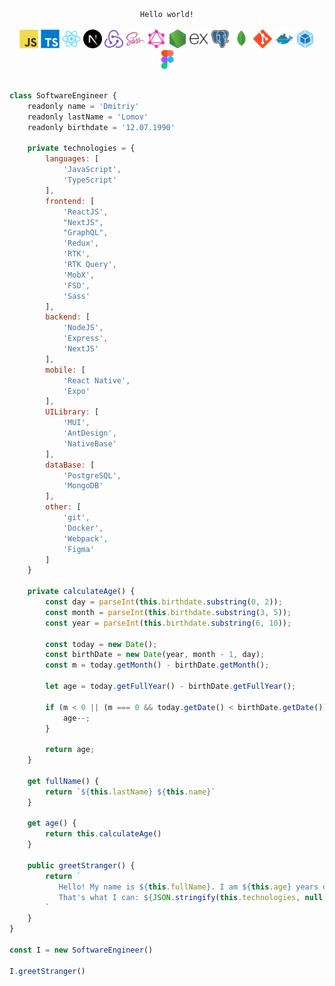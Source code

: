 <div align="center">
  <code>Hello world!</code>
</div>
<br/>

<div align="center">
  <code><img height="30" alt="javascript" src="https://github.com/devicons/devicon/blob/master/icons/javascript/javascript-original.svg"></code>
  <code><img height="30" alt="typescript" src="https://github.com/devicons/devicon/blob/master/icons/typescript/typescript-original.svg"></code>
  <code><img height="30" alt="react" src="https://github.com/devicons/devicon/blob/master/icons/react/react-original.svg"></code>
  <code><img height="30" alt="nextjs" src="https://github.com/devicons/devicon/blob/master/icons/nextjs/nextjs-original.svg"></code>
  <code><img height="30" alt="redux" src="https://github.com/devicons/devicon/blob/master/icons/redux/redux-original.svg"></code>
  <code><img height="30" alt="sass" src="https://github.com/devicons/devicon/blob/master/icons/sass/sass-original.svg"></code>
  <code><img height="30" alt="graphql" src="https://github.com/devicons/devicon/blob/master/icons/graphql/graphql-plain.svg"></code>
  <code><img height="30" alt="nodejs" src="https://github.com/devicons/devicon/blob/master/icons/nodejs/nodejs-original.svg"></code>
  <code><img height="30" alt="express" src="https://github.com/devicons/devicon/blob/master/icons/express/express-original.svg"></code>
  <code><img height="30" alt="postgresql" src="https://github.com/devicons/devicon/blob/master/icons/postgresql/postgresql-original.svg"></code>
  <code><img height="30" alt="mongodb" src="https://github.com/devicons/devicon/blob/master/icons/mongodb/mongodb-original.svg"></code>
  <code><img height="30" alt="git" src="https://github.com/devicons/devicon/blob/master/icons/git/git-plain.svg"></code>
  <code><img height="30" alt="docker" src="https://github.com/devicons/devicon/blob/master/icons/docker/docker-original.svg"></code>
  <code><img height="30" alt="webpack" src="https://github.com/devicons/devicon/blob/master/icons/webpack/webpack-original.svg"></code>
  <code><img height="30" alt="figma" src="https://github.com/devicons/devicon/blob/master/icons/figma/figma-original.svg"></code>
</div>
<br/>

```JavaScript
class SoftwareEngineer {
    readonly name = 'Dmitriy'
    readonly lastName = 'Lomov'
    readonly birthdate = '12.07.1990'
    
    private technologies = {
        languages: [
            'JavaScript',
            'TypeScript'
        ],
        frontend: [
            'ReactJS',
            "NextJS",
            "GraphQL",
            'Redux',
            'RTK',
            'RTK Query',
            'MobX',
            'FSD',
            'Sass'
        ],
        backend: [
            'NodeJS',
            'Express',
            'NextJS'
        ],
        mobile: [
            'React Native',
            'Expo'
        ],
        UILibrary: [
            'MUI',
            'AntDesign',
            'NativeBase'
        ],
        dataBase: [
            'PostgreSQL',
            'MongoDB'
        ],
        other: [
            'git',
            'Docker',
            'Webpack',
            'Figma'
        ]
    }
    
    private calculateAge() {
        const day = parseInt(this.birthdate.substring(0, 2));
        const month = parseInt(this.birthdate.substring(3, 5));
        const year = parseInt(this.birthdate.substring(6, 10));
        
        const today = new Date();
        const birthDate = new Date(year, month - 1, day);
        const m = today.getMonth() - birthDate.getMonth();
        
        let age = today.getFullYear() - birthDate.getFullYear();
        
        if (m < 0 || (m === 0 && today.getDate() < birthDate.getDate())) {
            age--;
        }
        
        return age;
    }
    
    get fullName() {
        return `${this.lastName} ${this.name}`
    }
    
    get age() {
        return this.calculateAge()
    }
    
    public greetStranger() {
        return `
           Hello! My name is ${this.fullName}. I am ${this.age} years old. Glad to see you on my page.
           That's what I can: ${JSON.stringify(this.technologies, null, 4)}
        `
    }
}

const I = new SoftwareEngineer()

I.greetStranger()
```

